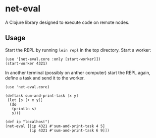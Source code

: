 # net-eval

A Clojure library designed to execute code on remote nodes.

## Usage

Start the REPL by running `lein repl` in the top directory. Start a worker:

    (use '[net-eval.core :only [start-worker]])
    (start-worker 4321)

In another terminal (possibly on anther computer) start the REPL again, define
a task and send it to the worker.

    (use 'net-eval.core)
    
    (deftask sum-and-print-task [x y]
     (let [s (+ x y)]
      (do
       (println s)
       s)))
    
    (def ip "localhost")
    (net-eval [[ip 4321 #'sum-and-print-task 4 5]
               [ip 4321 #'sum-and-print-task 6 9]])
